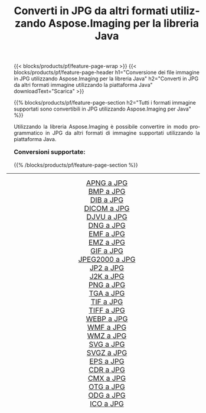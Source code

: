 ﻿---
title: Converti in JPG da altri formati utilizzando Aspose.Imaging per la libreria Java 
weight: 3920
url: /it/java/conversion/to/jpg/ 
lang: it
langdirlevel: 2
locales: zh-hans,ja,it,ru,de,es,fr,nl,id,lt,pl,pt,vi,tr,ko,zh-hant,ar,hi,th,sv,cs,uk,he
description: Usando Aspose.Imaging puoi convertire in JPG da altri formati usando Java
---

{{< blocks/products/pf/feature-page-wrap >}}
{{< blocks/products/pf/feature-page-header h1="Conversione dei file immagine in JPG utilizzando Aspose.Imaging per la libreria Java" h2="Converti in JPG da altri formati immagine utilizzando la piattaforma Java" downloadText="Scarica" >}}


{{% blocks/products/pf/feature-page-section  h2="Tutti i formati immagine supportati sono convertibili in JPG utilizzando Aspose.Imaging per Java" %}}
<p align=justify>Utilizzando la libreria Aspose.Imaging è possibile convertire in modo programmatico in JPG da altri formati di immagine supportati utilizzando la piattaforma Java.</p>
<h3 style="margin-top:16px;">
Conversioni supportate:
</h3>
{{% /blocks/products/pf/feature-page-section %}}
<div class="container-fluid productfamilypage bg-gray">
    <div class="convertypes bg-gray agp-content section">
        <div class="container">
		<hr style="margin-left:-20px;"/>
		<div class="row other-converters" style="gap: 10px;font-size: 19px;text-align:center;">
		    <div class='col-md-3 other-converter remove-lp remove-rp'><a href="/imaging/it/java/conversion/apng-to-jpg/" style="padding:15px;">APNG a JPG</a></div>
<div class='col-md-3 other-converter remove-lp remove-rp'><a href="/imaging/it/java/conversion/bmp-to-jpg/" style="padding:15px;">BMP a JPG</a></div>
<div class='col-md-3 other-converter remove-lp remove-rp'><a href="/imaging/it/java/conversion/dib-to-jpg/" style="padding:15px;">DIB a JPG</a></div>
<div class='col-md-3 other-converter remove-lp remove-rp'><a href="/imaging/it/java/conversion/dicom-to-jpg/" style="padding:15px;">DICOM a JPG</a></div>
<div class='col-md-3 other-converter remove-lp remove-rp'><a href="/imaging/it/java/conversion/djvu-to-jpg/" style="padding:15px;">DJVU a JPG</a></div>
<div class='col-md-3 other-converter remove-lp remove-rp'><a href="/imaging/it/java/conversion/dng-to-jpg/" style="padding:15px;">DNG a JPG</a></div>
<div class='col-md-3 other-converter remove-lp remove-rp'><a href="/imaging/it/java/conversion/emf-to-jpg/" style="padding:15px;">EMF a JPG</a></div>
<div class='col-md-3 other-converter remove-lp remove-rp'><a href="/imaging/it/java/conversion/emz-to-jpg/" style="padding:15px;">EMZ a JPG</a></div>
<div class='col-md-3 other-converter remove-lp remove-rp'><a href="/imaging/it/java/conversion/gif-to-jpg/" style="padding:15px;">GIF a JPG</a></div>
<div class='col-md-3 other-converter remove-lp remove-rp'><a href="/imaging/it/java/conversion/jpeg2000-to-jpg/" style="padding:15px;">JPEG2000 a JPG</a></div>
<div class='col-md-3 other-converter remove-lp remove-rp'><a href="/imaging/it/java/conversion/jp2-to-jpg/" style="padding:15px;">JP2 a JPG</a></div>
<div class='col-md-3 other-converter remove-lp remove-rp'><a href="/imaging/it/java/conversion/j2k-to-jpg/" style="padding:15px;">J2K a JPG</a></div>
<div class='col-md-3 other-converter remove-lp remove-rp'><a href="/imaging/it/java/conversion/png-to-jpg/" style="padding:15px;">PNG a JPG</a></div>
<div class='col-md-3 other-converter remove-lp remove-rp'><a href="/imaging/it/java/conversion/tga-to-jpg/" style="padding:15px;">TGA a JPG</a></div>
<div class='col-md-3 other-converter remove-lp remove-rp'><a href="/imaging/it/java/conversion/tif-to-jpg/" style="padding:15px;">TIF a JPG</a></div>
<div class='col-md-3 other-converter remove-lp remove-rp'><a href="/imaging/it/java/conversion/tiff-to-jpg/" style="padding:15px;">TIFF a JPG</a></div>
<div class='col-md-3 other-converter remove-lp remove-rp'><a href="/imaging/it/java/conversion/webp-to-jpg/" style="padding:15px;">WEBP a JPG</a></div>
<div class='col-md-3 other-converter remove-lp remove-rp'><a href="/imaging/it/java/conversion/wmf-to-jpg/" style="padding:15px;">WMF a JPG</a></div>
<div class='col-md-3 other-converter remove-lp remove-rp'><a href="/imaging/it/java/conversion/wmz-to-jpg/" style="padding:15px;">WMZ a JPG</a></div>
<div class='col-md-3 other-converter remove-lp remove-rp'><a href="/imaging/it/java/conversion/svg-to-jpg/" style="padding:15px;">SVG a JPG</a></div>
<div class='col-md-3 other-converter remove-lp remove-rp'><a href="/imaging/it/java/conversion/svgz-to-jpg/" style="padding:15px;">SVGZ a JPG</a></div>
<div class='col-md-3 other-converter remove-lp remove-rp'><a href="/imaging/it/java/conversion/eps-to-jpg/" style="padding:15px;">EPS a JPG</a></div>
<div class='col-md-3 other-converter remove-lp remove-rp'><a href="/imaging/it/java/conversion/cdr-to-jpg/" style="padding:15px;">CDR a JPG</a></div>
<div class='col-md-3 other-converter remove-lp remove-rp'><a href="/imaging/it/java/conversion/cmx-to-jpg/" style="padding:15px;">CMX a JPG</a></div>
<div class='col-md-3 other-converter remove-lp remove-rp'><a href="/imaging/it/java/conversion/otg-to-jpg/" style="padding:15px;">OTG a JPG</a></div>
<div class='col-md-3 other-converter remove-lp remove-rp'><a href="/imaging/it/java/conversion/odg-to-jpg/" style="padding:15px;">ODG a JPG</a></div>
<div class='col-md-3 other-converter remove-lp remove-rp'><a href="/imaging/it/java/conversion/ico-to-jpg/" style="padding:15px;">ICO a JPG</a></div>
                </div>
        </div>
    </div>
</div>
<br/>

